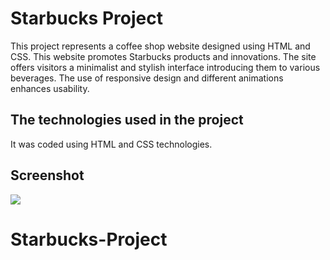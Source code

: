 <h1> Starbucks Project </h1>

This project represents a coffee shop website designed using HTML and CSS. This website promotes Starbucks products and innovations. The site offers visitors a minimalist and stylish interface introducing them to various beverages. The use of responsive design and different animations enhances usability.

<h2> The technologies used in the project </h2>

It was coded using HTML and CSS technologies.

<h2> Screenshot </h2>

![](screen.gif)
# Starbucks-Project
